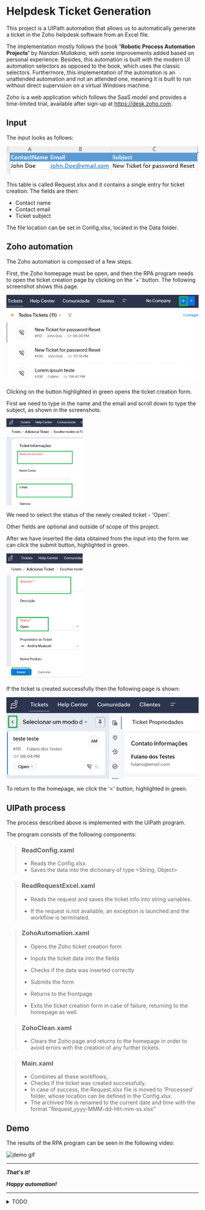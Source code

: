 # Helpdesk Ticket Generation

This project is a UIPath automation that 
allows us to automatically generate a 
ticket in the Zoho helpdesk software from an
Excel file.

The implementation mostly follows the book
**'Robotic Process Automation Projects'**
by _Nandan Mullakara_, with some improvements
added based on personal experience. Besides,
this automation is built with the modern UI
automation selectors as opposed to the book,
which uses the classic selectors. Furthermore,
this implementation of the automation is an unattended
automation and not an attended one, meaning it is built
to run without direct supervision on a virtual Windows
machine.

Zoho is a web application which follows
the SaaS model and provides a 
time-limited trial, available after
sign-up at <https://desk.zoho.com>.

## Input

The input looks as follows:

![input xlsx](https://github.com/anmv921/uipath-zoho/blob/main/Data/ZohoProcessScreenshots/05.PNG)

This table is called Request.xlsx and
it contains a single entry for ticket
creation. The fields are then:

- Contact name
- Contact email
- Ticket subject

The file location can be set in
Config.xlsx, located in the Data
folder.

## Zoho automation

The Zoho automation is composed of a few
steps.

First, the Zoho homepage must be open, and
then the RPA program needs to open the
ticket creation page by clicking on the
'+' button. The following screenshot shows
this page.

![tickets page](https://github.com/anmv921/uipath-zoho/blob/main/Data/ZohoProcessScreenshots/01.PNG)

Clicking on the button highlighted in green
opens the ticket creation form.

First we need to type in the name and the email
and scroll down to type the subject, as 
shown in the screenshots.

<img alt="ticket form 1" src="https://github.com/anmv921/uipath-zoho/blob/main/Data/ZohoProcessScreenshots/02.PNG" width="200" /> 

We need to select the status of the newly 
created ticket - 'Open'.

Other fields are optional and outside of
scope of this project.

After we have inserted the data obtained from
the input into the form we can click 
the submit button, highlighted in green.

<img alt="ticket form 2" src="https://github.com/anmv921/uipath-zoho/blob/main/Data/ZohoProcessScreenshots/03.PNG" width="200" />

If the ticket is created successfully then the
following page is shown:

![tickets page](https://github.com/anmv921/uipath-zoho/blob/main/Data/ZohoProcessScreenshots/04.PNG)

To return to the homepage, we click the '<'
button, highlighted in green.

## UIPath process

The process described above is implemented 
with the UIPath program.

The program consists of the following
components:

> ### ReadConfig.xaml
>
> - Reads the Config.xlsx 
> - Saves the data into the 
> dictionary of type <String, Object>

> ### ReadRequestExcel.xaml
>
> - Reads the request and saves the
> ticket info into string variables.
> 
> - If the request is not available,
> an exception is launched and the 
> workflow is terminated.

> ### ZohoAutomation.xaml
>
> - Opens the Zoho ticket creation form
>
> - Inputs the ticket data into the fields
>
> - Checks if the data was inserted
> correctly
>
> - Submits the form
> - Returns to the frontpage
> - Exits the ticket creation form
> in case of failure, returning to
> the homepage as well.

> ### ZohoClean.xaml
> - Clears the Zoho page and returns
> to the homepage in order to
> avoid errors with the creation of 
> any further tickets.

> ### Main.xaml
> - Combines all these workflows,
> - Checks if the ticket was created
> successfully.
> - In case of success, the Request.xlsx
> file is moved to 'Processed' folder,
> whose location can be defined in
> the Config.xlsx. 
> - The archived file is 
> renamed to the current date and time
> with the format
> "Request_yyyy-MMM-dd-HH-mm-ss.xlsx"

## Demo

The results of the RPA program can
be seen in the following video:

![demo gif](https://github.com/anmv921/uipath-zoho/blob/main/Data/Demo/output2.gif)

***

***That's it!***

***Happy automation!***

***

<details>

<summary>TODO</summary>

- Add other fields to Zoho form
- Add a loop for multiple ticket creation
- Convert the project to REFramework
- Add annotations and logs
- Change the relevant variables to assets as opposed
to config values.
- Add a login workflow
- Draw.io diagram

</details>